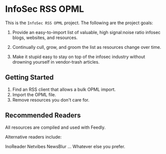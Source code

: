 InfoSec RSS OPML
=========

This is the `InfoSec RSS OPML` project. The following are the project goals:

1. Provide an easy-to-import list of valuable, high signal:noise ratio infosec blogs, websites, and resources.

2. Continually cull, grow, and groom the list as resources change over time.

3. Make it stupid easy to stay on top of the infosec industry without drowning yourself in vendor-trash articles.


Getting Started
---------------
1. Find an RSS client that allows a bulk OPML import. 
2. Import the OPML file.
3. Remove resources you don't care for.


Recommended Readers
---------------
All resources are compiled and used with Feedly. 

Alternative readers include:

InoReader
Netvibes
NewsBlur
... Whatever else you prefer.